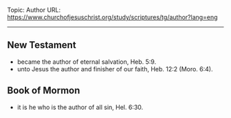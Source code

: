 Topic: Author
URL: https://www.churchofjesuschrist.org/study/scriptures/tg/author?lang=eng

---

## New Testament

- became the author of eternal salvation, Heb. 5:9.
- unto Jesus the author and finisher of our faith, Heb. 12:2 (Moro. 6:4).

## Book of Mormon

- it is he who is the author of all sin, Hel. 6:30.

